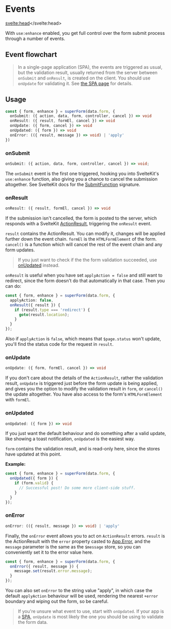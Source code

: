 <script lang="ts">
	import Form from './Form.svelte'
  import Next from '$lib/Next.svelte'
  import Flowchart from './Flowchart.svelte'
	import SuperDebug from 'sveltekit-superforms/client/SuperDebug.svelte'
  import { concepts } from '$lib/navigation/sections'

	export let data;
</script>

# Events

<svelte:head><title>Events</title></svelte:head>

With `use:enhance` enabled, you get full control over the form submit process through a number of events.

## Event flowchart

<Flowchart />

> In a single-page application (SPA), the events are triggered as usual, but the validation result, usually returned from the server between `onSubmit` and `onResult`, is created on the client. You should use `onUpdate` for validating it. See [the SPA page](/concepts/spa) for details.

## Usage

```ts
const { form, enhance } = superForm(data.form, {
  onSubmit: ({ action, data, form, controller, cancel }) => void
  onResult: ({ result, formEl, cancel }) => void
  onUpdate: ({ form, cancel }) => void
  onUpdated: ({ form }) => void
  onError: (({ result, message }) => void) | 'apply'
})
```

### onSubmit

```ts
onSubmit: ({ action, data, form, controller, cancel }) => void;
```

The `onSubmit` event is the first one triggered, hooking you into SvelteKit's `use:enhance` function, also giving you a chance to cancel the submission altogether. See SvelteKit docs for the [SubmitFunction](https://kit.svelte.dev/docs/types#public-types-submitfunction) signature.

### onResult

```ts
onResult: ({ result, formEl, cancel }) => void
```

If the submission isn't cancelled, the form is posted to the server, which responds with a SvelteKit [ActionResult](https://kit.svelte.dev/docs/types#public-types-actionresult), triggering the `onResult` event.


`result` contains the ActionResult. You can modify it, changes will be applied further down the event chain. `formEl` is the `HTMLFormElement` of the form. `cancel()` is a function which will cancel the rest of the event chain and any form updates.

> If you just want to check if the the form validation succeeded, use [onUpdated](/concepts/events#onupdated) instead.

`onResult` is useful when you have set `applyAction = false` and still want to redirect, since the form doesn't do that automatically in that case. Then you can do:

```ts
const { form, enhance } = superForm(data.form, {
  applyAction: false,
  onResult({ result }) {
    if (result.type === 'redirect') {
      goto(result.location);
    }
  }
});
```

Also if `applyAction` is `false`, which means that `$page.status` won't update, you'll find the status code for the request in `result`.

### onUpdate

```ts
onUpdate: ({ form, formEl, cancel }) => void
```

If you don't care about the details of the `ActionResult`, rather the validation result, `onUpdate` is triggered just before the form update is being applied, and gives you the option to modify the validation result in `form`, or `cancel()` the update altogether. You have also access to the form's `HTMLFormElement` with `formEl`.

### onUpdated

```ts
onUpdated: ({ form }) => void
```

If you just want the default behaviour and do something after a valid update, like showing a toast notification, `onUpdated` is the easiest way.

`form` contains the validation result, and is read-only here, since the stores have updated at this point.

**Example:**

```ts
const { form, enhance } = superForm(data.form, {
  onUpdated({ form }) {
    if (form.valid) {
      // Successful post! Do some more client-side stuff.
    }
  }
});
```

### onError

```ts
onError: (({ result, message }) => void) | 'apply'
```

Finally, the `onError` event allows you to act on `ActionResult` errors. `result` is the ActionResult with the `error` property casted to [App.Error](https://kit.svelte.dev/docs/types#app-error), and the `message` parameter is the same as the `$message` store, so you can conveniently set it to the error value here.

```ts
const { form, enhance } = superForm(data.form, {
  onError({ result, message }) {
    message.set(result.error.message);
  }
});
```

You can also set `onError` to the string value "apply", in which case the default `applyAction` behaviour will be used, rendering the nearest `+error` boundary and wiping out the form, so be careful.

> If you're unsure what event to use, start with `onUpdated`. If your app is a [SPA](/concepts/spa), `onUpdate` is most likely the one you should be using to validate the form data.

<Next section={concepts} />
